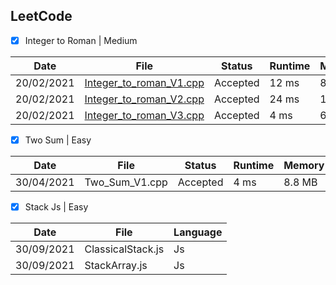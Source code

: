 ## LeetCode
  - [X] Integer to Roman | Medium

|Date| File |Status | Runtime | Memory | Language| 
|---|---| ---| ---| ---| ---| 
|20/02/2021|  [Integer_to_roman_V1.cpp](https://github.com/FernandoFH/LeetCode/blob/main/Integer_to_roman_V1.cpp) |Accepted|	12 ms|	8.8 MB |	CPP |
|20/02/2021|  [Integer_to_roman_V2.cpp](https://github.com/FernandoFH/LeetCode/blob/main/Integer_to_roman_V2.cpp) |Accepted|	24 ms|	12.8 MB |	CPP |
|20/02/2021|  [Integer_to_roman_V3.cpp](https://github.com/FernandoFH/LeetCode/blob/main/Integer_to_roman_V3.cpp) |Accepted|	4 ms|	6 MB |	CPP |

- [X] Two Sum | Easy

|Date| File |Status    | Runtime | Memory | Language| 
|--- |---   | ---      | ---     | ---    | ---     | 
| 30/04/2021   | Two_Sum_V1.cpp      | Accepted | 4 ms    |	8.8 MB |	  CPP  |

- [X] Stack Js | Easy

|Date| File | Language| 
|--- |---   |  ---     | 
| 30/09/2021   | ClassicalStack.js      | Js  |
| 30/09/2021   | StackArray.js     | Js  |
